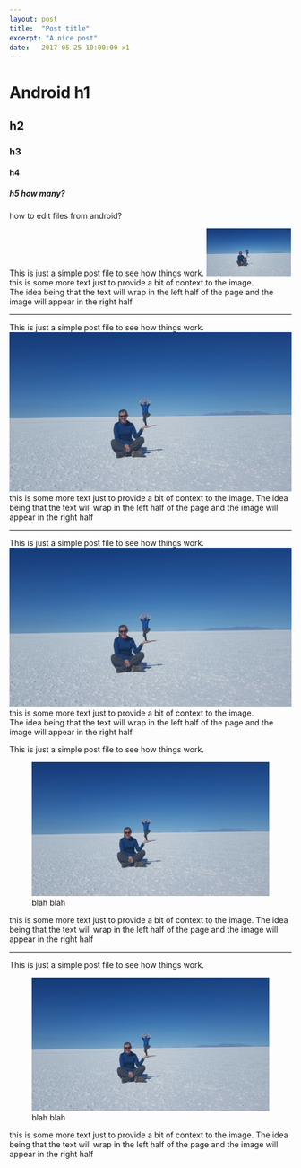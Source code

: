 ```yaml
---
layout: post
title:  "Post title"
excerpt: "A nice post"
date:   2017-05-25 10:00:00 x1
---
```


# Android h1
## h2
### h3
#### h4
##### h5 how many?
how to edit files from android?

This is just a simple post file to see how things work.
<img width="30%" src="/assets/20170410_111022-1600x900.jpg">
this is some more text just to provide a bit of context to the image.  
 The idea being that the text will wrap in the left half of the page 
and the image will appear in the right half

<hr>
<div class="para-image">
This is just a simple post file to see how things work.
<img class="image-left" src="/assets/20170410_111022-1600x900.jpg">
this is some more text just to provide a bit of context to the image.  
The idea being that the text will wrap in the left half of the page 
and the image will appear in the right half
</div>
<hr>

This is just a simple post file to see how things work.
<img class="image-right" src="/assets/20170410_111022-1600x900.jpg">
this is some more text just to provide a bit of context to the image.  
The idea being that the text will wrap in the left half of the page 
and the image will appear in the right half


<div class="para-image">
This is just a simple post file to see how things work.
<figure class="image-right"> 
<img src="/assets/20170410_111022-1600x900.jpg">
<figcaption>blah blah</figcaption>
</figure>
this is some more text just to provide a bit of context to the image.  
The idea being that the text will wrap in the left half of the page 
and the image will appear in the right half
</div>
<hr>

<div class="para-image">
This is just a simple post file to see how things work.
<figure class="image-right" > 
<img src="/assets/20170410_111022-1600x900.jpg">
<figcaption>blah blah</figcaption>
</figure>
this is some more text just to provide a bit of context to the image.  
The idea being that the text will wrap in the left half of the page 
and the image will appear in the right half
</div>
